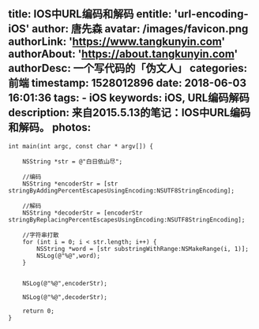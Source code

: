 title: IOS中URL编码和解码
entitle: 'url-encoding-iOS'
author: 唐先森
avatar: /images/favicon.png
authorLink: 'https://www.tangkunyin.com'
authorAbout: 'https://about.tangkunyin.com'
authorDesc: 一个写代码的「伪文人」
categories: 前端
timestamp: 1528012896
date: 2018-06-03 16:01:36
tags:
    - iOS
keywords: iOS, URL编码解码
description: 来自2015.5.13的笔记：IOS中URL编码和解码。
photos:
---

```
int main(int argc, const char * argv[]) {
    
    NSString *str = @"白日依山尽";
    
    //编码
    NSString *encoderStr = [str stringByAddingPercentEscapesUsingEncoding:NSUTF8StringEncoding];
    
    //解码
    NSString *decoderStr = [encoderStr stringByReplacingPercentEscapesUsingEncoding:NSUTF8StringEncoding];
    
    //字符串打散
    for (int i = 0; i < str.length; i++) {
        NSString *word = [str substringWithRange:NSMakeRange(i, 1)];
        NSLog(@"%@",word);
    }
    
    
    NSLog(@"%@",encoderStr);
    
    NSLog(@"%@",decoderStr);
    
    return 0;
}
```


